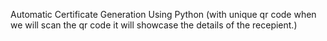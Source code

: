 Automatic Certificate Generation Using
Python (with unique qr code when we will
scan the qr code it will showcase the
details of the recepient.)
